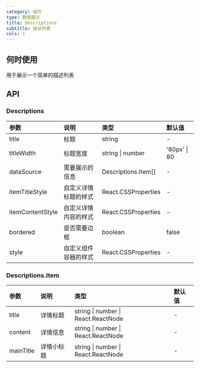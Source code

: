 ```yaml
---
category: 组件
type: 数据展示
title: Descriptions
subtitle: 描述列表
cols: 1
---
```


## 何时使用

用于展示一个简单的描述列表

## API

### Descriptions

| 参数       | 说明           | 类型                | 默认值 |
| :--------- | :------------- | :------------------ | :----- |
| title      | 标题           | string              | -      |
| titleWidth      | 标题宽度           | string \| number              |  '80px' \| 80      |
| dataSource | 需要展示的信息 | Descriptions.Item[] | -      |
| itemTitleStyle | 自定义详情标题的样式 | React.CSSProperties | -      |
| itemContentStyle | 自定义详情内容的样式 | React.CSSProperties | -      |
| bordered | 是否需要边框 | boolean | false |
| style | 自定义组件容器的样式 | React.CSSProperties | - |

### Descriptions.Item

| 参数    | 说明     | 类型               | 默认值 |
| :------ | :------- | :----------------- | :----- |
| title   | 详情标题 | string \| number \| React.ReactNode             | -      |
| content | 详情信息 | string \| number \| React.ReactNode | -      |
| mainTitle | 详情小标题 | string \| number \| React.ReactNode | -      |
